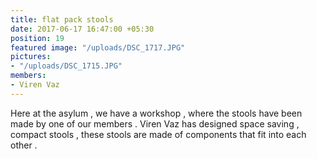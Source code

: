 ```yaml
---
title: flat pack stools
date: 2017-06-17 16:47:00 +05:30
position: 19
featured image: "/uploads/DSC_1717.JPG"
pictures:
- "/uploads/DSC_1715.JPG"
members:
- Viren Vaz
---
```


Here at the asylum , we have a workshop , where the stools have been made by one of our members . Viren Vaz has designed space saving , compact stools , these stools are made of components that fit into each other .